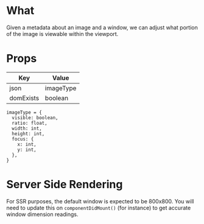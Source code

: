 # What

Given a metadata about an image and a window, we can
adjust what portion of the image is viewable within
the viewport. 

# Props

|Key|Value|
|---|---|
|json|imageType|
|domExists|boolean|

```
imageType = {
  visible: boolean,
  ratio: float,
  width: int,
  height: int,
  focus: {
    x: int,
    y: int,
  },
}
```

# Server Side Rendering

For SSR purposes, the default window is expected to be 800x800. You will need to update this on ```componentDidMount()``` (for instance) to get accurate window dimension readings.
